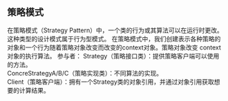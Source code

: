 ## 策略模式 ##
在策略模式（Strategy Pattern）中，一个类的行为或其算法可以在运行时更改。这种类型的设计模式属于行为型模式。
在策略模式中，我们创建表示各种策略的对象和一个行为随着策略对象改变而改变的context对象。策略对象改变 context 对象的执行算法。
参与者：
Strategy（策略接口类）：提供策略客户端可以使用的方法。        
ConcreStrategyA/B/C（策略实现类）：不同算法的实现。        
Client（策略客户端）：拥有一个Strategy类的对象引用，并通过对象引用获取想要的计算结果。
